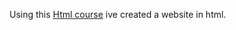 Using this [Html course](https://www.youtube.com/watch?v=mJgBOIoGihA) ive created a website in html. 
